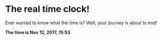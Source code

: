 # The real time clock!

Ever wanted to know what the time is? Well, your journey is about to end!

**The time is Nov 12, 2017, 15:53**